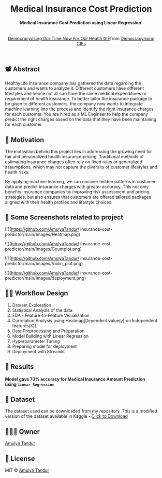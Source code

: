 
<h1 align="center">Medical Insurance Cost Prediction</h1>

<div align= "center">
  <h4>Medical Insurance Cost Prediction using Linear Regression.</h4><br>
  <img src=><div class="tenor-gif-embed" data-postid="19423685" data-share-method="host" data-aspect-ratio="1" data-width="100%"><a href="https://tenor.com/view/democracyrising-our-time-now-for-our-health-healthcare-health-good-health-gif-19423685">Democracyrising Our Time Now For Our Health GIF</a>from <a href="https://tenor.com/search/democracyrising-gifs">Democracyrising GIFs</a></div> <script type="text/javascript" async src="https://tenor.com/embed.js"></script>
</div>

&nbsp;&nbsp;&nbsp;&nbsp;&nbsp;&nbsp;&nbsp;&nbsp;&nbsp;&nbsp;&nbsp;&nbsp;&nbsp;&nbsp;&nbsp;&nbsp;&nbsp;&nbsp;&nbsp;&nbsp;&nbsp;&nbsp;&nbsp;&nbsp;&nbsp;&nbsp;&nbsp;&nbsp;&nbsp;&nbsp;&nbsp;&nbsp;&nbsp;&nbsp;&nbsp;

## 📽 Abstract 

HealthyLife Insurance company has gathered the data regarding the customers and wants to analyze it. Different customers have different lifestyles and hence not all can have the same medical expenditures or requirement of health insurance. To better tailor the insurance package to be given to different customers, the company now wants to integrate machine learning into the process and identify the right insurance charges for each customer. You are hired as a ML Engineer to help the company predict the right charges based on the data that they have been maintaining for each customer.

## 🎯 Motivation

The motivation behind this project lies in addressing the growing need for fair and personalized health insurance pricing. Traditional methods of estimating insurance charges often rely on fixed rules or generalized assumptions, which may not capture the diversity of customer lifestyles and health risks.

By applying machine learning, we can uncover hidden patterns in customer data and predict insurance charges with greater accuracy. This not only benefits insurance companies by improving risk assessment and pricing strategies, but also ensures that customers are offered tailored packages aligned with their health profiles and lifestyle choices.
 
## 📸 Some Screenshots related to project 

![](https://github.com/AmulyaTandur/
insurance-cost-predictor/main/Images/Heatmap.png)

![](https://github.com/AmulyaTandur/
insurance-cost-predictor/main/Images/Countplot.png)

![](https://github.com/AmulyaTandur/
insurance-cost-predictor/main/Images/Violin_plot.png)

![](https://github.com/AmulyaTandur/
insurance-cost-predictor/main/Images/deployment.png)

## ✍🏻 Workflow Design
<ol>
    <li>Dataset Exploration</li>
    <li>Statistical Analysis of the data</li>
    <li>EDA - Feature-to-Feature Visualization</li>
    <li>Correlation Analysis using Heatmap[Dependent value(y) on Independent features(X)]</li> 
    <li>Data Preprocessing and Preparation</li>
    <li>Model Building with Linear Regression</li>
    <li>Hyperparameter Tuning</li>
    <li>Preparing model for deployment</li>
    <li>Deployment with Streamlit</li>
</ol>

## :key: Results

####  Model gave 73% accuracy for Medical Insurance Amount Prediction using <code>Linear Regression</code>


## :file_folder: Dataset
The dataset used can be downloaded from my repository .This is a modified version of the dataset available in Kaggle - [Click to Download](https://www.kaggle.com/mirichoi0218/insurance)

## 👩🏻‍💻 Owner
[Amulya Tandur](https://github.com/AmulyaTandur)

## :eyes: License
MIT © [Amulya Tandur](https://github.com/AmulyaTandur/insurance-cost-predictor/LICENSE)
